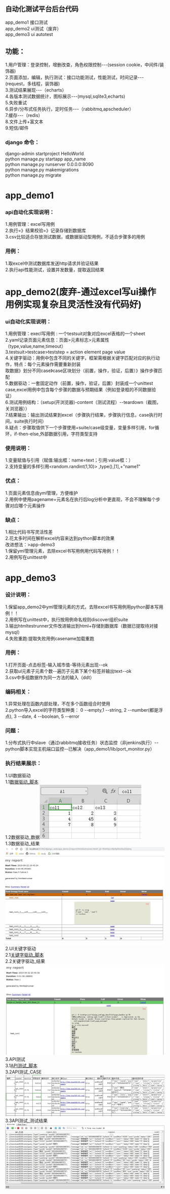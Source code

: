 自动化测试平台后台代码     
---------------------
app_demo1 接口测试   
app_demo2 ui测试（废弃）   
app_demo3 ui autotest    

功能：    
-----
1.用户管理：登录控制，增删改查，角色权限控制---(session cookie，中间件/装饰器)    
2.页面添加，编辑，执行测试：接口功能测试，性能测试，时间记录---(request，多线程，装饰器)    
3.测试结果展现---（echarts）    
4.各版本测试数据统计，图标展示---(mysql,sqlite3,echarts)         
5.失败重试    
6.异步/分布式任务执行，定时任务---（rabbitmq,apscheduler）      
7.缓存---（redis）     
8.文件上传+富文本     
9.短信/邮件    


### django 命令：  
django-admin startproject HelloWorld    
python manage.py startapp app_name    
python manage.py runserver 0.0.0.0:8090    
python manage.py makemigrations    
python manage.py migrate    

app_demo1   
========    

### api自动化实现说明：   
    
1.用例管理：excel写用例    
2.执行=》结果校验=》记录存储到数据库    
3.csv比较适合存放测试数据，或数据驱动型用例，不适合步骤多的用例

### 用例：        
1.取excel中测试数据库发送http请求并验证结果    
2.执行api性能测试，设置并发数量，提取返回结果     


app_demo2(废弃-通过excel写ui操作用例实现复杂且灵活性没有代码好)
==============       

### ui自动化实现说明：     
1.用例管理：execl写用例 : 一个testsuit对象对应excel表格的一个sheet   
2.yaml记录页面元素信息：页面>元素标志>元素属性（type,value,name,timeout）  
3.testsuit>testcase>teststep = action element page value   
4.关键字驱动：用例中包含不同的关键字，框架需根据关键字匹配对应的执行动作，特点：每个元素操作需要重新封装   
取数据》划分不同case》case区块划分（前置，操作，验证，后置）》操作步骤匹配    
5.数据驱动：一套固定动作（前置，操作，验证，后置）封装成一个unittest case,excel用例中包含每个步骤的数据与预期结果（例如登录框的不同数据验证）   
6.测试用例结构：（setup(开浏览器)-content（测试流程）--teardown（截图，关浏览器））    
7.结果输出：输出测试结果到excel（步骤执行结果，步骤执行信息，case执行时间，suite执行时间）   
8.疑点：步骤取值供下一个步骤使用+suite/case级变量，变量多样引用，for循环，if-then-else,外部数据引用，字符类型支持    
### 使用说明：   
1.变量赋值与引用（赋值:输出框：name=text；引用:value框：<name>）  
2.支持变量的多样引用<random.randint(1,10)> ,type(<val1>),<val1>[1],<val1>+"name1"   
  
### 优点：   
1.页面元素信息由yml管理，方便维护    
2.用例中使用pagename+元素名在执行后log分析中更直观，不会不理解每个步骤对应哪个元素操作    
  
### 缺点：   
1.相比代码书写灵活性差    
2.花太多时间在解析excel内容来达到python脚本的效果   
改进想法：>app-demo3   
1.保留yml管理元素，去除excel书写用例用代码写用例！！   
2.用例写在unittest中      

app_demo3     
=========    
### 设计说明：        
1.保留app_demo2中yml管理元素的方式，去除excel书写用例用python脚本写用例！！   
2.用例写在unittest中，执行按用例命名规则discover组织suite  
3.输出htmltestrunner文件改进输出到html+存储到数据库（数据已提取待对接mysql）    
4.失败重跑:提取失败用例casename加载重跑

### 用例：   
1.打开页面-点击标签-输入城市值-等待元素出现--ok    
2.获取ul元素子元素个数--遍历子元素下某个标签并输出text--ok     
3.csv中多组数据作为同一方法的输入（ddt）    


### 编码相关：  
1.异常处理在函数内部处理，不在多个函数组合时使用   
2.python导入excel的字符类型种类： 0 --empty,1 --string, 2 --number(都是浮点), 3 --date, 4 --boolean, 5 --error   

### 问题：
1.分布式执行中slave（通过rabbitmq接收任务）状态监控（非jenkins执行）--python脚本实现主机端口监控--已解决（app_demo1/lib/port_monitor.py）

### 执行结果展示：    
1.UI数据驱动    
1.1[数据驱动_脚本](/app_demo3/testcases/ddt_test/ddt_test_001.py)    
1.2数据驱动_数据![数据驱动_数据](/app_demo3/report/数据驱动_数据.JPG)    
1.3数据驱动_结果![数据驱动_结果](/app_demo3/report/数据驱动_结果.JPG)    
2.UI关键字驱动    
2.1[关键字驱动_脚本](/app_demo3/testcases/lianjia/ui_lianjia_test_001.py)     
2.2关键字驱动_结果![关键字驱动_结果](/app_demo3/report/关键字驱动_结果.JPG)      
3.API测试    
3.1[API测试_脚本](/app_demo1/lib/runner.py)     
3.2API测试_CASE![API测试_CASE](/app_demo1/report/API测试用例.JPG)     
3.3API测试_测试结果![API测试_测试结果](/app_demo1/report/API测试结果.JPG)     